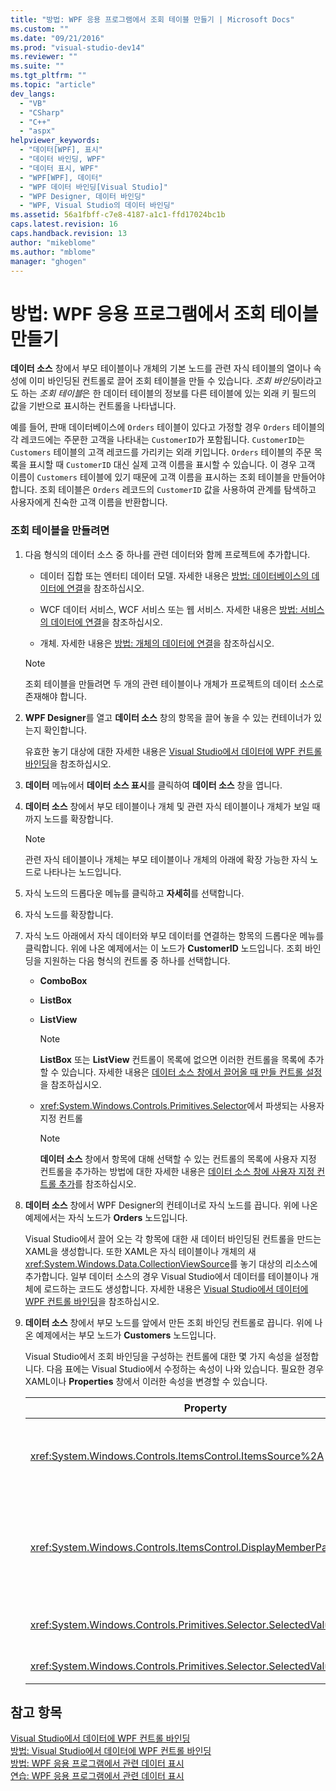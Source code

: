 ```yaml
---
title: "방법: WPF 응용 프로그램에서 조회 테이블 만들기 | Microsoft Docs"
ms.custom: ""
ms.date: "09/21/2016"
ms.prod: "visual-studio-dev14"
ms.reviewer: ""
ms.suite: ""
ms.tgt_pltfrm: ""
ms.topic: "article"
dev_langs: 
  - "VB"
  - "CSharp"
  - "C++"
  - "aspx"
helpviewer_keywords: 
  - "데이터[WPF], 표시"
  - "데이터 바인딩, WPF"
  - "데이터 표시, WPF"
  - "WPF[WPF], 데이터"
  - "WPF 데이터 바인딩[Visual Studio]"
  - "WPF Designer, 데이터 바인딩"
  - "WPF, Visual Studio의 데이터 바인딩"
ms.assetid: 56a1fbff-c7e8-4187-a1c1-ffd17024bc1b
caps.latest.revision: 16
caps.handback.revision: 13
author: "mikeblome"
ms.author: "mblome"
manager: "ghogen"
---
```

# 방법: WPF 응용 프로그램에서 조회 테이블 만들기
**데이터 소스** 창에서 부모 테이블이나 개체의 기본 노드를 관련 자식 테이블의 열이나 속성에 이미 바인딩된 컨트롤로 끌어 조회 테이블을 만들 수 있습니다.  *조회 바인딩*이라고도 하는 *조회 테이블*은 한 데이터 테이블의 정보를 다른 테이블에 있는 외래 키 필드의 값을 기반으로 표시하는 컨트롤을 나타냅니다.  
  
 예를 들어, 판매 데이터베이스에 `Orders` 테이블이 있다고 가정할 경우  `Orders` 테이블의 각 레코드에는 주문한 고객을 나타내는 `CustomerID`가 포함됩니다.  `CustomerID`는 `Customers` 테이블의 고객 레코드를 가리키는 외래 키입니다.  `Orders` 테이블의 주문 목록을 표시할 때 `CustomerID` 대신 실제 고객 이름을 표시할 수 있습니다.  이 경우 고객 이름이 `Customers` 테이블에 있기 때문에 고객 이름을 표시하는 조회 테이블을 만들어야 합니다.  조회 테이블은 `Orders` 레코드의 `CustomerID` 값을 사용하여 관계를 탐색하고 사용자에게 친숙한 고객 이름을 반환합니다.  
  
### 조회 테이블을 만들려면  
  
1.  다음 형식의 데이터 소스 중 하나를 관련 데이터와 함께 프로젝트에 추가합니다.  
  
    -   데이터 집합 또는 엔터티 데이터 모델.  자세한 내용은 [방법: 데이터베이스의 데이터에 연결](../data-tools/how-to-connect-to-data-in-a-database.md)을 참조하십시오.  
  
    -   WCF 데이터 서비스, WCF 서비스 또는 웹 서비스.  자세한 내용은 [방법: 서비스의 데이터에 연결](../data-tools/how-to-connect-to-data-in-a-service.md)을 참조하십시오.  
  
    -   개체.  자세한 내용은 [방법: 개체의 데이터에 연결](../Topic/How%20to:%20Connect%20to%20Data%20in%20Objects.md)을 참조하십시오.  
  
    > [!NOTE]
    >  조회 테이블을 만들려면 두 개의 관련 테이블이나 개체가 프로젝트의 데이터 소스로 존재해야 합니다.  
  
2.  **WPF Designer**를 열고 **데이터 소스** 창의 항목을 끌어 놓을 수 있는 컨테이너가 있는지 확인합니다.  
  
     유효한 놓기 대상에 대한 자세한 내용은 [Visual Studio에서 데이터에 WPF 컨트롤 바인딩](../data-tools/bind-wpf-controls-to-data-in-visual-studio1.md)을 참조하십시오.  
  
3.  **데이터** 메뉴에서 **데이터 소스 표시**를 클릭하여 **데이터 소스** 창을 엽니다.  
  
4.  **데이터 소스** 창에서 부모 테이블이나 개체 및 관련 자식 테이블이나 개체가 보일 때까지 노드를 확장합니다.  
  
    > [!NOTE]
    >  관련 자식 테이블이나 개체는 부모 테이블이나 개체의 아래에 확장 가능한 자식 노드로 나타나는 노드입니다.  
  
5.  자식 노드의 드롭다운 메뉴를 클릭하고 **자세히**를 선택합니다.  
  
6.  자식 노드를 확장합니다.  
  
7.  자식 노드 아래에서 자식 데이터와 부모 데이터를 연결하는 항목의 드롭다운 메뉴를 클릭합니다. 위에 나온 예제에서는 이 노드가 **CustomerID** 노드입니다.  조회 바인딩을 지원하는 다음 형식의 컨트롤 중 하나를 선택합니다.  
  
    -   **ComboBox**  
  
    -   **ListBox**  
  
    -   **ListView**  
  
        > [!NOTE]
        >  **ListBox** 또는 **ListView** 컨트롤이 목록에 없으면 이러한 컨트롤을 목록에 추가할 수 있습니다.  자세한 내용은 [데이터 소스 창에서 끌어올 때 만들 컨트롤 설정](../data-tools/set-the-control-to-be-created-when-dragging-from-the-data-sources-window.md)을 참조하십시오.  
  
    -   <xref:System.Windows.Controls.Primitives.Selector>에서 파생되는 사용자 지정 컨트롤  
  
        > [!NOTE]
        >  **데이터 소스** 창에서 항목에 대해 선택할 수 있는 컨트롤의 목록에 사용자 지정 컨트롤을 추가하는 방법에 대한 자세한 내용은 [데이터 소스 창에 사용자 지정 컨트롤 추가](../data-tools/add-custom-controls-to-the-data-sources-window.md)를 참조하십시오.  
  
8.  **데이터 소스** 창에서 WPF Designer의 컨테이너로 자식 노드를 끕니다. 위에 나온 예제에서는 자식 노드가 **Orders** 노드입니다.  
  
     Visual Studio에서 끌어 오는 각 항목에 대한 새 데이터 바인딩된 컨트롤을 만드는 XAML을 생성합니다.  또한 XAML은 자식 테이블이나 개체의 새 <xref:System.Windows.Data.CollectionViewSource>를 놓기 대상의 리소스에 추가합니다.  일부 데이터 소스의 경우 Visual Studio에서 데이터를 테이블이나 개체에 로드하는 코드도 생성합니다.  자세한 내용은 [Visual Studio에서 데이터에 WPF 컨트롤 바인딩](../data-tools/bind-wpf-controls-to-data-in-visual-studio1.md)을 참조하십시오.  
  
9. **데이터 소스** 창에서 부모 노드를 앞에서 만든 조회 바인딩 컨트롤로 끕니다. 위에 나온 예제에서는 부모 노드가 **Customers** 노드입니다.  
  
     Visual Studio에서 조회 바인딩을 구성하는 컨트롤에 대한 몇 가지 속성을 설정합니다.  다음 표에는 Visual Studio에서 수정하는 속성이 나와 있습니다.  필요한 경우 XAML이나 **Properties** 창에서 이러한 속성을 변경할 수 있습니다.  
  
    |Property|설정 설명|  
    |--------------|-----------|  
    |<xref:System.Windows.Controls.ItemsControl.ItemsSource%2A>|이 속성은 컨트롤에 표시되는 데이터를 가져오는 데 사용되는 컬렉션이나 바인딩을 지정합니다.  Visual Studio에서는 이 속성을 컨트롤로 끌어 온 부모 데이터의 <xref:System.Windows.Data.CollectionViewSource>로 설정합니다.|  
    |<xref:System.Windows.Controls.ItemsControl.DisplayMemberPath%2A>|이 속성은 컨트롤에 표시되는 데이터 항목의 경로를 지정합니다.  Visual Studio에서는 이 속성을 데이터 형식이 문자열인 부모 데이터에서 기본 키 다음에 오는 첫 번째 열이나 속성으로 설정합니다.<br /><br /> 부모 데이터에 있는 다른 열이나 속성을 표시하려면 이 속성을 다른 속성의 경로로 변경합니다.|  
    |<xref:System.Windows.Controls.Primitives.Selector.SelectedValue%2A>|Visual Studio에서 디자이너로 끌어 온 자식 데이터의 열이나 속성에 이 속성을 바인딩합니다.  이 자식 데이터는 부모 데이터의 외래 키입니다.|  
    |<xref:System.Windows.Controls.Primitives.Selector.SelectedValuePath%2A>|Visual Studio에서 이 속성을 부모 데이터의 외래 키인 자식 데이터의 열이나 속성에 대한 경로로 설정합니다.|  
  
## 참고 항목  
 [Visual Studio에서 데이터에 WPF 컨트롤 바인딩](../data-tools/bind-wpf-controls-to-data-in-visual-studio1.md)   
 [방법: Visual Studio에서 데이터에 WPF 컨트롤 바인딩](../data-tools/bind-wpf-controls-to-data-in-visual-studio2.md)   
 [방법: WPF 응용 프로그램에서 관련 데이터 표시](../data-tools/display-related-data-in-wpf-applications.md)   
 [연습: WPF 응용 프로그램에서 관련 데이터 표시](../data-tools/walkthrough-displaying-related-data-in-a-wpf-application.md)